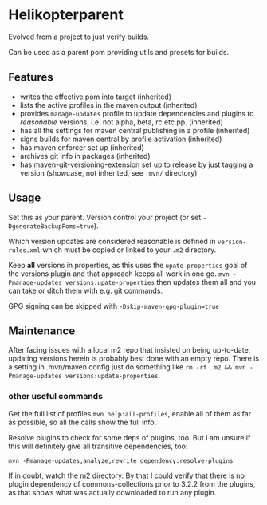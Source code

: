 # Helikopterparent

Evolved from a project to just verify builds.

Can be used as a parent pom providing utils and presets for builds.

## Features

- writes the effective pom into target (inherited)
- lists the active profiles in the maven output (inherited)
- provides `manage-updates` profile to update dependencies and plugins to
  *reasonable* versions, i.e. not alpha, beta, rc etc.pp. (inherited)
- has all the settings for maven central publishing in a profile (inherited)
- signs builds for maven central by profile activation (inherited)
- has maven enforcer set up (inherited)
- archives git info in packages (inherited)
- has maven-git-versioning-extension set up to release by just tagging
  a version (showcase, not inherited, see `.mvn/` directory)

## Usage

Set this as your parent. Version control your project (or set
`-DgenerateBackupPoms=true`).

Which version updates are considered reasonable is defined in
`version-rules.xml` which must be copied or linked to your `.m2`
directory.

Keep **all** versions in properties, as this uses the
`upate-properties` goal of the versions plugin and that approach keeps
all work in one go.  `mvn -Pmanage-updates versions:upate-properties`
then updates them all and you can take or ditch them with e.g. git
commands.

GPG signing can be skipped with `-Dskip-maven-gpg-plugin=true`

## Maintenance

After facing issues with a local m2 repo that insisted on being
up-to-date, updating versions herein is probably best done with an
empty repo. There is a setting in .mvn/maven.config just do something
like `rm -rf .m2 && mvn -Pmanage-updates versions:update-properties`.

### other useful commands

Get the full list of profiles `mvn help:all-profiles`, enable all
of them as far as possible, so all the calls show the full info.

Resolve plugins to check for some deps of plugins, too. But I am
unsure if this will definitely give all transitive dependencies, too:

`mvn -Pmanage-updates,analyze,rewrite dependency:resolve-plugins`

If in doubt, watch the m2 directory. By that I could verify that there
is no plugin dependency of commons-collections prior to 3.2.2 from the
plugins, as that shows what was actually downloaded to run any plugin.
